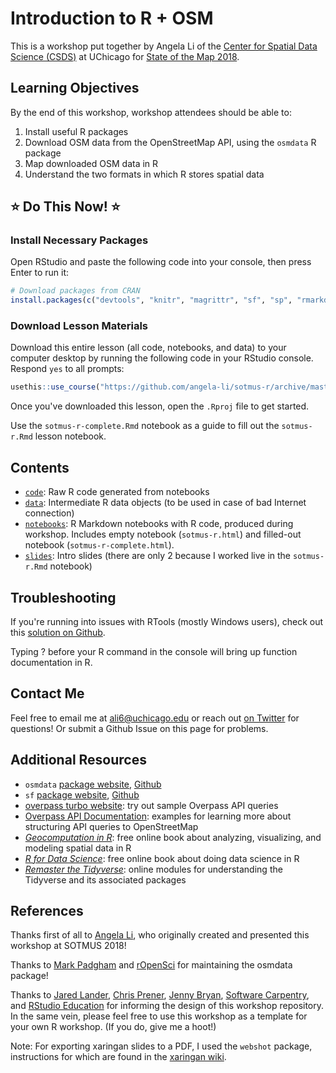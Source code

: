 
Introduction to R + OSM
=======================

This is a workshop put together by Angela Li of the [Center for Spatial Data Science (CSDS)](https://spatial.uchicago.edu) at UChicago for [State of the Map 2018](https://2018.stateofthemap.us).

Learning Objectives
-------------------

By the end of this workshop, workshop attendees should be able to:

1.  Install useful R packages
2.  Download OSM data from the OpenStreetMap API, using the `osmdata` R package
3.  Map downloaded OSM data in R
4.  Understand the two formats in which R stores spatial data

⭐️ Do This Now! ⭐️
------------------

### Install Necessary Packages

Open RStudio and paste the following code into your console, then press Enter to run it:

``` r
# Download packages from CRAN
install.packages(c("devtools", "knitr", "magrittr", "sf", "sp", "rmarkdown", "usethis", "osmdata"))
```

### Download Lesson Materials

Download this entire lesson (all code, notebooks, and data) to your computer desktop by running the following code in your RStudio console. Respond `yes` to all prompts:

``` r
usethis::use_course("https://github.com/angela-li/sotmus-r/archive/master.zip")
```

Once you've downloaded this lesson, open the `.Rproj` file to get started.

Use the `sotmus-r-complete.Rmd` notebook as a guide to fill out the `sotmus-r.Rmd` lesson notebook.

Contents
--------

-   [`code`](https://github.com/angela-li/sotmus-r/tree/master/code): Raw R code generated from notebooks
-   [`data`](https://github.com/angela-li/sotmus-r/tree/master/data): Intermediate R data objects (to be used in case of bad Internet connection)
-   [`notebooks`](https://github.com/angela-li/sotmus-r/tree/master/notebooks): R Markdown notebooks with R code, produced during workshop. Includes empty notebook (`sotmus-r.html`) and filled-out notebook (`sotmus-r-complete.html`).
-   [`slides`](https://github.com/angela-li/sotmus-r/tree/master/slides): Intro slides (there are only 2 because I worked live in the `sotmus-r.Rmd` notebook)

Troubleshooting
---------------

If you're running into issues with RTools (mostly Windows users), check out this [solution on Github](https://github.com/r-lib/devtools/issues/1772#issuecomment-393669488).

Typing ? before your R command in the console will bring up function documentation in R.

Contact Me
----------

Feel free to email me at <ali6@uchicago.edu> or reach out [on Twitter](https://twitter.com/CivicAngela) for questions! Or submit a Github Issue on this page for problems.

Additional Resources
--------------------

-   `osmdata` [package website](https://ropensci.github.io/osmdata/index.html), [Github](https://github.com/ropensci/osmdata)
-   `sf` [package website](https://r-spatial.github.io/sf/), [Github](https://github.com/r-spatial/sf/)
-   [overpass turbo website](http://overpass-turbo.eu): try out sample Overpass API queries
-   [Overpass API Documentation](https://wiki.openstreetmap.org/wiki/Overpass_API/Overpass_API_by_Example): examples for learning more about structuring API queries to OpenStreetMap
-   [*Geocomputation in R*](https://geocompr.robinlovelace.net): free online book about analyzing, visualizing, and modeling spatial data in R
-   [*R for Data Science*](http://r4ds.had.co.nz): free online book about doing data science in R
-   [*Remaster the Tidyverse*](https://github.com/rstudio-education/remaster-the-tidyverse): online modules for understanding the Tidyverse and its associated packages

References
----------
Thanks first of all to [Angela Li](https://github.com/angela-li), who originally created and presented this workshop at SOTMUS 2018!  

Thanks to [Mark Padgham](https://github.com/mpadge) and [rOpenSci](https://ropensci.org/) for maintaining the osmdata package!

Thanks to [Jared Lander](https://swcarpentry.github.io/r-novice-gapminder/), [Chris Prener](https://github.com/slu-dss/lesson-template), [Jenny Bryan](https://github.com/jennybc/whattheyforgot), [Software Carpentry](https://swcarpentry.github.io/r-novice-gapminder/), and [RStudio Education](https://github.com/rstudio-education/datascience-box) for informing the design of this workshop repository. In the same vein, please feel free to use this workshop as a template for your own R workshop. (If you do, give me a hoot!)

Note: For exporting xaringan slides to a PDF, I used the `webshot` package, instructions for which are found in the [xaringan wiki](https://github.com/yihui/xaringan/wiki/Export-Slides-to-PDF).
